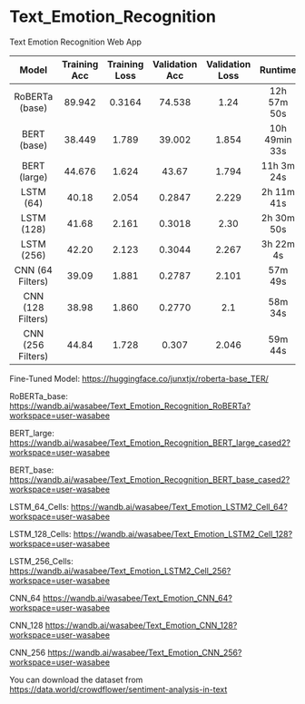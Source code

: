 # Text_Emotion_Recognition

Text Emotion Recognition Web App 

| Model | Training Acc | Training Loss | Validation Acc | Validation Loss | Runtime
| :---: | :---: | :---: | :---: | :---: | :---: |
| RoBERTa (base) | 89.942 | 0.3164 | 74.538 | 1.24 | 12h 57m 50s |
| BERT (base) | 38.449 | 1.789 | 39.002 | 1.854 | 10h 49min 33s |
| BERT (large) | 44.676 | 1.624| 43.67 | 1.794 | 11h 3m 24s |
| LSTM (64) | 40.18 | 2.054 | 0.2847 | 2.229 | 2h 11m 41s |
| LSTM (128) | 41.68 | 2.161 | 0.3018 | 2.30 | 2h 30m 50s |
| LSTM (256) | 42.20 | 2.123 | 0.3044 | 2.267 | 3h 22m 4s |
| CNN (64 Filters) | 39.09 | 1.881 | 0.2787 | 2.101 | 57m 49s |
| CNN (128 Filters) | 38.98 | 1.860 | 0.2770 | 2.1 | 58m 34s |
| CNN (256 Filters) | 44.84 | 1.728 | 0.307 | 2.046 | 59m 44s |

Fine-Tuned Model:
https://huggingface.co/junxtjx/roberta-base_TER/

RoBERTa_base:
https://wandb.ai/wasabee/Text_Emotion_Recognition_RoBERTa?workspace=user-wasabee

BERT_large:
https://wandb.ai/wasabee/Text_Emotion_Recognition_BERT_large_cased2?workspace=user-wasabee

BERT_base:
https://wandb.ai/wasabee/Text_Emotion_Recognition_BERT_base_cased2?workspace=user-wasabee

LSTM_64_Cells:
https://wandb.ai/wasabee/Text_Emotion_LSTM2_Cell_64?workspace=user-wasabee

LSTM_128_Cells:
https://wandb.ai/wasabee/Text_Emotion_LSTM2_Cell_128?workspace=user-wasabee

LSTM_256_Cells:
https://wandb.ai/wasabee/Text_Emotion_LSTM2_Cell_256?workspace=user-wasabee

CNN_64
https://wandb.ai/wasabee/Text_Emotion_CNN_64?workspace=user-wasabee

CNN_128
https://wandb.ai/wasabee/Text_Emotion_CNN_128?workspace=user-wasabee

CNN_256
https://wandb.ai/wasabee/Text_Emotion_CNN_256?workspace=user-wasabee


You can download the dataset from https://data.world/crowdflower/sentiment-analysis-in-text
